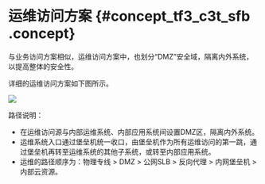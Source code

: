 # 运维访问方案 {#concept_tf3_c3t_sfb .concept}

与业务访问方案相似，运维访问方案中，也划分“DMZ”安全域，隔离内外系统，以提高整体的安全性。

详细的运维访问方案如下图所示。

![](http://static-aliyun-doc.oss-cn-hangzhou.aliyuncs.com/assets/img/61355/154457844131437_zh-CN.png)

路径说明：

-   在运维访问源与内部运维系统、内部应用系统间设置DMZ区，隔离内外系统。
-   运维系统入口通过堡垒机统一收口，由堡垒机作为所有运维访问的第一跳，通过堡垒机再转至运维系统的其他子系统，或转至内部应用系统。
-   运维的路径顺序为：物理专线 \> DMZ \> 公网SLB \> 反向代理 \> 内网堡垒机 \> 内部云资源。

